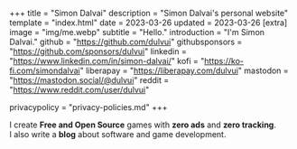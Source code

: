 +++
title = "Simon Dalvai"
description = "Simon Dalvai's personal website"
template = "index.html"
date = 2023-03-26
updated = 2023-03-26
[extra]
image = "img/me.webp"
subtitle = "Hello."
introduction = "I'm Simon Dalvai."
github = "https://github.com/dulvui"
githubsponsors = "https://github.com/sponsors/dulvui"
linkedin = "https://www.linkedin.com/in/simon-dalvai/"
kofi = "https://ko-fi.com/simondalvai"
liberapay = "https://liberapay.com/dulvui"
mastodon = "https://mastodon.social/@dulvui"
reddit = "https://www.reddit.com/user/dulvui"

privacypolicy = "privacy-policies.md"
+++

I create **Free and Open Source** games with **zero ads** and **zero tracking**.  
I also write a **blog** about software and game development.